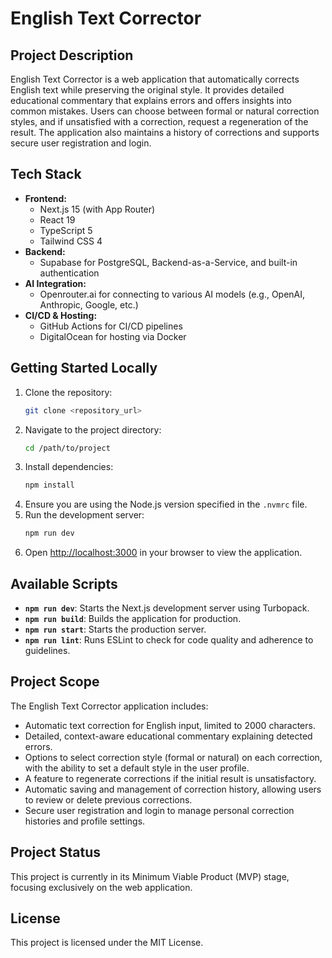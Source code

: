 # English Text Corrector

## Project Description

English Text Corrector is a web application that automatically corrects English text while preserving the original style. It provides detailed educational commentary that explains errors and offers insights into common mistakes. Users can choose between formal or natural correction styles, and if unsatisfied with a correction, request a regeneration of the result. The application also maintains a history of corrections and supports secure user registration and login.

## Tech Stack

- **Frontend:**
  - Next.js 15 (with App Router)
  - React 19
  - TypeScript 5
  - Tailwind CSS 4
- **Backend:**
  - Supabase for PostgreSQL, Backend-as-a-Service, and built-in authentication
- **AI Integration:**
  - Openrouter.ai for connecting to various AI models (e.g., OpenAI, Anthropic, Google, etc.)
- **CI/CD & Hosting:**
  - GitHub Actions for CI/CD pipelines
  - DigitalOcean for hosting via Docker

## Getting Started Locally

1. Clone the repository:
   ```bash
   git clone <repository_url>
   ```
2. Navigate to the project directory:
   ```bash
   cd /path/to/project
   ```
3. Install dependencies:
   ```bash
   npm install
   ```
4. Ensure you are using the Node.js version specified in the `.nvmrc` file.
5. Run the development server:
   ```bash
   npm run dev
   ```
6. Open [http://localhost:3000](http://localhost:3000) in your browser to view the application.

## Available Scripts

- **`npm run dev`**: Starts the Next.js development server using Turbopack.
- **`npm run build`**: Builds the application for production.
- **`npm run start`**: Starts the production server.
- **`npm run lint`**: Runs ESLint to check for code quality and adherence to guidelines.

## Project Scope

The English Text Corrector application includes:

- Automatic text correction for English input, limited to 2000 characters.
- Detailed, context-aware educational commentary explaining detected errors.
- Options to select correction style (formal or natural) on each correction, with the ability to set a default style in the user profile.
- A feature to regenerate corrections if the initial result is unsatisfactory.
- Automatic saving and management of correction history, allowing users to review or delete previous corrections.
- Secure user registration and login to manage personal correction histories and profile settings.

## Project Status

This project is currently in its Minimum Viable Product (MVP) stage, focusing exclusively on the web application.

## License

This project is licensed under the MIT License.